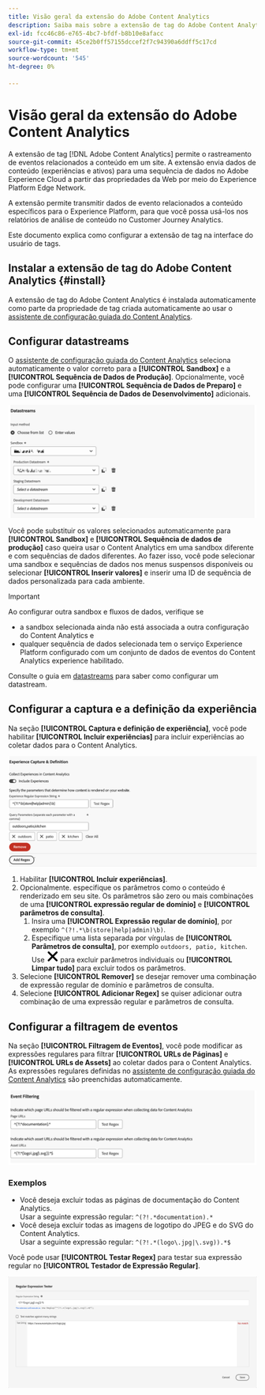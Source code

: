 ```yaml
---
title: Visão geral da extensão do Adobe Content Analytics
description: Saiba mais sobre a extensão de tag do Adobe Content Analytics na Adobe Experience Platform.
exl-id: fcc46c86-e765-4bc7-bfdf-b8b10e8afacc
source-git-commit: 45ce2b0ff57155dccef2f7c94390a6ddff5c17cd
workflow-type: tm+mt
source-wordcount: '545'
ht-degree: 0%

---
```


# Visão geral da extensão do Adobe Content Analytics

A extensão de tag [!DNL Adobe Content Analytics] permite o rastreamento de eventos relacionados a conteúdo em um site. A extensão envia dados de conteúdo (experiências e ativos) para uma sequência de dados no Adobe Experience Cloud a partir das propriedades da Web por meio do Experience Platform Edge Network.

A extensão permite transmitir dados de evento relacionados a conteúdo específicos para o Experience Platform, para que você possa usá-los nos relatórios de análise de conteúdo no Customer Journey Analytics.

Este documento explica como configurar a extensão de tag na interface do usuário de tags.

## Instalar a extensão de tag do Adobe Content Analytics {#install}

A extensão de tag do Adobe Content Analytics é instalada automaticamente como parte da propriedade de tag criada automaticamente ao usar o [assistente de configuração guiada do Content Analytics](https://experienceleague.adobe.com/en/docs/analytics-platform/using/content-analytics/configuration/guided).

<!--
### Manual installation

In case of a manual configuration, the Adobe Content Analytics tag extension needs a property to be installed on. If you have not done so already, see the documentation on [creating a tag property](https://experienceleague.adobe.com/en/docs/platform-learn/implement-in-websites/configure-tags/create-a-property).

After you have created a property or when you select the property created using the [Content Analytics guided configuration wizard](https://experienceleague.adobe.com/en/docs/analytics-platform/using/content-analytics/configuration/guided), open the property and select the **[!UICONTROL Extensions]** tab on the left side bar.

Select the **[!UICONTROL Catalog]** tab. From the list of available extensions, find the **[!DNL Adobe Content Analytics]** extension and select **[!UICONTROL Install]**.

![Image showing the Tags UI with the Web SDK extension selected](assets/aca-tag-install.png)

After selecting **[!UICONTROL Install]**, you must configure the Adobe Content Analytics tag extension and save the configuration.
-->

<!--
## Configure schema

The [Content Analytics guided configuration wizard](https://experienceleague.adobe.com/en/docs/analytics-platform/using/content-analytics/configuration/guided) automatically populates the proper value for the **[!UICONTROL Tenant Schema Name]**. 

![Image that shows the Schema configuration of the Adobe Content Analytics tag extension in the Tags UI](assets/aca-tag-schema.png)

>[!WARNING]
>
>Do not modify the value for **[!UICONTROL Tenant Schema Name]**.

-->

## Configurar datastreams

O [assistente de configuração guiada do Content Analytics](https://experienceleague.adobe.com/en/docs/analytics-platform/using/content-analytics/configuration/guided) seleciona automaticamente o valor correto para a **[!UICONTROL Sandbox]** e a **[!UICONTROL Sequência de Dados de Produção]**. Opcionalmente, você pode configurar uma **[!UICONTROL Sequência de Dados de Preparo]** e uma **[!UICONTROL Sequência de Dados de Desenvolvimento]** adicionais.

![Imagem que mostra a configuração de Datastreams da extensão de marca Adobe Content Analytics na interface do usuário de Marcas](assets/aca-tag-datastreams.png)

Você pode substituir os valores selecionados automaticamente para **[!UICONTROL Sandbox]** e **[!UICONTROL Sequência de dados de produção]** caso queira usar o Content Analytics em uma sandbox diferente e com sequências de dados diferentes. Ao fazer isso, você pode selecionar uma sandbox e sequências de dados nos menus suspensos disponíveis ou selecionar **[!UICONTROL Inserir valores]** e inserir uma ID de sequência de dados personalizada para cada ambiente.

>[!IMPORTANT]
>
>Ao configurar outra sandbox e fluxos de dados, verifique se
>
>* a sandbox selecionada ainda não está associada a outra configuração do Content Analytics e
>* qualquer sequência de dados selecionada tem o serviço Experience Platform configurado com um conjunto de dados de eventos do Content Analytics experience habilitado.

Consulte o guia em [datastreams](../../../../datastreams/overview.md) para saber como configurar um datastream.

## Configurar a captura e a definição da experiência

Na seção **[!UICONTROL Captura e definição de experiência]**, você pode habilitar **[!UICONTROL Incluir experiências]** para incluir experiências ao coletar dados para o Content Analytics.

![Imagem mostrando a seção Captura de Experiência e Definição na extensão](assets/aca-tag-experiencecapture.png)

1. Habilitar **[!UICONTROL Incluir experiências]**.
1. Opcionalmente. especifique os parâmetros como o conteúdo é renderizado em seu site. Os parâmetros são zero ou mais combinações de uma **[!UICONTROL expressão regular de domínio]** e **[!UICONTROL parâmetros de consulta]**.
   1. Insira uma **[!UICONTROL Expressão regular de domínio]**, por exemplo `^(?!.*\b(store|help|admin)\b)`.
   1. Especifique uma lista separada por vírgulas de **[!UICONTROL Parâmetros de consulta]**, por exemplo `outdoors, patio, kitchen`.
Use ![Fechar](./assets/CrossSize300.svg) para excluir parâmetros individuais ou **[!UICONTROL Limpar tudo]** para excluir todos os parâmetros.
1. Selecione **[!UICONTROL Remover]** se desejar remover uma combinação de expressão regular de domínio e parâmetros de consulta.
1. Selecione **[!UICONTROL Adicionar Regex]** se quiser adicionar outra combinação de uma expressão regular e parâmetros de consulta.

## Configurar a filtragem de eventos

Na seção **[!UICONTROL Filtragem de Eventos]**, você pode modificar as expressões regulares para filtrar **[!UICONTROL URLs de Páginas]** e **[!UICONTROL URLs de Assets]** ao coletar dados para o Content Analytics. As expressões regulares definidas no [assistente de configuração guiada do Content Analytics](https://experienceleague.adobe.com/en/docs/analytics-platform/using/content-analytics/configuration/guided) são preenchidas automaticamente.

![Imagem mostrando as configurações de filtragem de eventos da extensão de marca Adobe Content Analytics na interface do usuário de Marcas](assets/aca-tag-eventfiltering.png)


### Exemplos

* Você deseja excluir todas as páginas de documentação do Content Analytics.<br/>Usar a seguinte expressão regular: `^(?!.*documentation).*`
* Você deseja excluir todas as imagens de logotipo do JPEG e do SVG do Content Analytics.<br/>Usar a seguinte expressão regular: `^(?!.*(logo\.jpg|\.svg)).*$`

Você pode usar **[!UICONTROL Testar Regex]** para testar sua expressão regular no **[!UICONTROL Testador de Expressão Regular]**.

![Imagem mostrando o testador de expressão regular da extensão de marca Adobe Content Analytics na interface do usuário de Marcas](assets/aca-tag-regextester.png)

